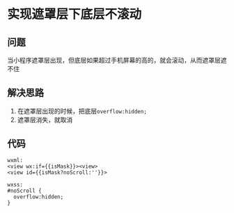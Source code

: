 # 实现遮罩层下底层不滚动
## 问题
当小程序遮罩层出现，但底层如果超过手机屏幕的高的，就会滚动，从而遮罩层遮不住

## 解决思路
1. 在遮罩层出现的时候，把底层`overflow:hidden;`
2. 遮罩层消失，就取消

## 代码
```
wxml:
<view wx:if={{isMask}}><view>
<view id={{isMask?noScroll:''}}>

wxss:
#noScroll {
  overflow:hidden;
}
```